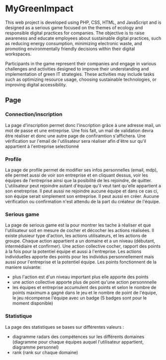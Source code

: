 # MyGreenImpact

This web project is developed using PHP, CSS, HTML, and JavaScript and is designed as a serious game focused on the themes of ecology and responsible digital practices for companies. The objective is to raise awareness and educate employees about sustainable digital practices, such as reducing energy consumption, minimizing electronic waste, and promoting environmentally friendly decisions within their digital workspaces.

Participants in the game represent their companies and engage in various challenges and activities designed to improve their understanding and implementation of green IT strategies. These activities may include tasks such as optimizing resource usage, choosing sustainable technologies, or improving digital accessibility.


## Page
### Connection/inscription
La page d'inscription permet donc l'inscription grâce à une adresse mail, un mot de passe et une entreprise. Une fois fait, un mail de validation devra être réaliser et donc une autre page de confiramtion s'affichera. Une vérification sur l'email de l'utilisateur sera réaliser afin d'être sur qu'il appartient à l'entreprise selectionné

### Profile
La page de profile permet de modifier ses infos personnelles (email, mdp), elle permet aussi de voir son entreprise et en cliquant dessus, voir les équipes de l'entreprise ainsi que la posibilité de les rejoindre, de quitter. L'utilisateur peut rejoindre autant d'équipe qu'il veut tant qu'elle appartient a son enetreprise. Il peut aussi ne rejoindre aucune équipe et dans ce cas ci, son équipe serait simplement son entreprise. Il peut aussi en créer. Aucune vérification ou confirmation n'est attendu de la part du créateur de l'équipe.

### Serious game
La page de serious game est la pour montrer les tache à réaliser et que l'utilisateur soit en mesure de cocher et décocher les actions réalisées. Il existe plusieur type d'action, les actions utilisateurs, et les actions de groupe. Chaque action appartient a un domaine et a un niveau (débutant, intermédiaire et confirmer). Une action collective cocher, rapport des points à la fois pour la potentiel équipe et aussi à l'entreprise. Les actions individuelles apporte des points pour les individus personnellement mais aussi pour l'entreprise et la potentiel équipe.
Les points fonctionnent de la maniere suivante:
- plus l'action est d'un niveau important plus elle apporte des points
- une action collective apporte plus de point qu'une action personnnelle
- les équipes et entreprise accumulent des points et selon le nombre de points maximum a gagné dans le jeu et le nombre de point de l'équipe, le jeu récompense l'équipe avec un badge (5 badges sont pour le moment disponible)


### Statistique
La page des statistiques se bases sur différentes valeurs : 
- diagramme radars des compétences sur les différents domaines (diagramme pour chaque équipes auquel l'utilisateur appartient, diagramme personnel)
- rank (rank sur chaque domaine)


